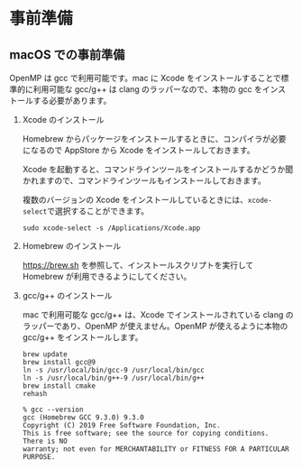 # 事前準備

## macOS での事前準備

OpenMP は gcc で利用可能です。mac に Xcode をインストールすることで標準的に利用可能な gcc/g++ は clang のラッパーなので、本物の gcc をインストールする必要があります。

1. Xcode のインストール

    Homebrew からパッケージをインストールするときに、コンパイラが必要になるので AppStore から Xcode をインストールしておきます。

    Xcode を起動すると、コマンドラインツールをインストールするかどうか聞かれますので、コマンドラインツールもインストールしておきます。

    複数のバージョンの Xcode をインストールしているときには、```xcode-select```で選択することができます。

    ```text
    sudo xcode-select -s /Applications/Xcode.app
    ```

1. Homebrew のインストール

    https://brew.sh を参照して、インストールスクリプトを実行して Homebrew が利用できるようにしてください。

1. gcc/g++ のインストール

    mac で利用可能な gcc/g++ は、Xcode でインストールされている clang のラッパーであり、OpenMP が使えません。OpenMP が使えるように本物の gcc/g++ をインストールします。

    ```text
    brew update
    brew install gcc@9
    ln -s /usr/local/bin/gcc-9 /usr/local/bin/gcc
    ln -s /usr/local/bin/g++-9 /usr/local/bin/g++
    brew install cmake
    rehash
    ```

    ```text
    % gcc --version
    gcc (Homebrew GCC 9.3.0) 9.3.0
    Copyright (C) 2019 Free Software Foundation, Inc.
    This is free software; see the source for copying conditions.  There is NO
    warranty; not even for MERCHANTABILITY or FITNESS FOR A PARTICULAR PURPOSE.

    ```
